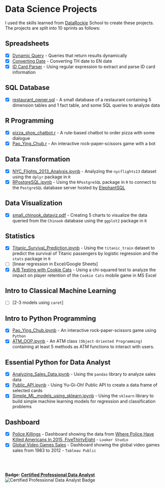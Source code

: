 # Data Science Projects
I used the skills learned from [DataRockie](https://datarockie.com/) School to create these projects. The projects are split into 10 sprints as follows:

## Spreadsheets
  - [x] [Dynamic Query](Spreadsheets/Spreadsheets_Dynamic_Query.png) -  Queries that return results dynamically  
  - [x] [Converting Date](Spreadsheets/Spreadsheets_Convert_Date.png) - Converting TH date to EN date
  - [x] [ID Card Parser](Spreadsheets/Spreadsheets_ID_Card_Parser.png) - Using regular expression to extract and parse ID card information
## SQL Database
  - [x] [restaurant_owner.sql](SQL/restaurant_owner.sql) - A small database of a restaurant containing 5 dimension tables and 1 fact table, and some SQL queries to analyze data
## R Programming
  - [x] [pizza_shop_chatbot.r](R/pizza_shop_chatbot.r) - A rule-based chatbot to order pizza with some dialogue
  - [x] [Pao_Ying_Chub.r](R/Pao_Ying_Chub.r) - An interactive rock-paper-scissors game with a bot
## Data Transformation
  - [x] [NYC_Flights_2013_Analysis.ipynb](R/NYC_Flights_2013_Analysis-Data_Transformation.ipynb) - Analyzing the `nycflights13` dataset using the `dplyr` package in `R`
  - [x] [RPostgreSQL.ipynb](R/HW_RPostgreSQL.ipynb) - Using the `RPostgreSQL` package in `R` to connect to the `PostgreSQL` database server hosted by [ElephantSQL](R/ElephantSQL-RPostgreSQL.png)
## Data Visualization
  - [x] [small_chinook_dataviz.pdf](R/hw_dataviz.pdf) - Creating 5 charts to visualize the data queried from the `Chinook` database using the `ggplot2` package in `R`
## Statistics
  - [x] [Titanic_Survival_Prediction.ipynb](R/Titanic_Logistic_Regression.ipynb) - Using the `titanic_train` dataset to predict the survival of Titanic passengers by logistic regression and the `stats` package in `R`
  - [ ] [linear regression in Excel/Google Sheets]
  - [x] [A/B Testing with Cookie Cats](Stats/chi_squared_cookie_cats.png) - Using a chi-squared test to analyze the impact on player retention of the `Cookie Cats` mobile game in MS Excel
## Intro to Classical Machine Learning
  - [ ] [2-3 models using `caret`] 
## Intro to Python Programming
  - [x] [Pao_Ying_Chub.ipynb](Python/HW_Intro_to_Python_programming_Pao_Ying_Chub.ipynb) - An interactive rock-paper-scissors game using `Python`
  - [x] [ATM_OOP.ipynb](Python/HW_Intro_to_Python_programming_ATM.ipynb) - An ATM class `(Object-Oriented Programming)` containing at least 5 methods as ATM functions to interact with users.
## Essential Python for Data Analyst
  - [x] [Analyzing_Sales_Data.ipynb](Python/Course_Pandas_Foundation-Final_Project.ipynb) - Using the `pandas` library to analyze sales data
  - [x] [Public_API.ipynb](Python/Public_API.ipynb) - Using Yu-Gi-Oh! Public API to create a data frame of selected cards
  - [x] [Simple_ML_models_using_sklearn.ipynb](Python/Simple_ML_models_using_sklearn.ipynb) - Using the `sklearn` library to build simple machine learning models for regression and classification problems
## Dashboard
  - [x] [Police Killings](https://datastudio.google.com/reporting/25125199-b956-4fec-a808-838acc9f5e1a) - Dashboard showing the data from [Where Police Have Killed Americans In 2015, FiveThirtyEight](https://fivethirtyeight.com/features/where-police-have-killed-americans-in-2015/) - `Looker Studio`
  - [x] [Global Video Games Sales](https://public.tableau.com/views/GlobalVideoGamesSales_16717573111280/GlobalVideoGamesSales?:language=en-US&:display_count=n&:origin=viz_share_link) - Dashboard showing the global video games sales from 1983 to 2012 - `Tableau Public`
<br>
<br>

**Badge: [Certified Professional Data Analyst](https://api.badgr.io/public/assertions/_qIj3loxRL21CDuHiBOboA?identity__email=kittirot.pannukul%40gmail.com)** <br>
![Certified Professional Data Analyst Badge](https://api.badgr.io/public/assertions/_qIj3loxRL21CDuHiBOboA/image)
